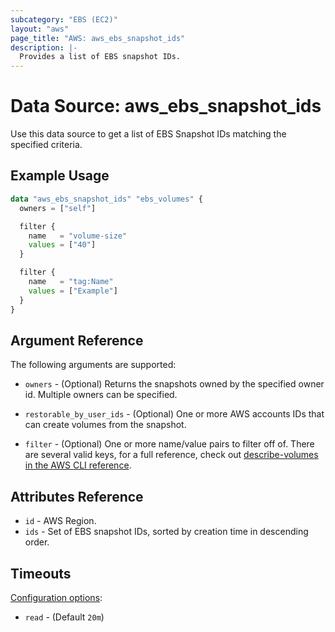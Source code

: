 ```yaml
---
subcategory: "EBS (EC2)"
layout: "aws"
page_title: "AWS: aws_ebs_snapshot_ids"
description: |-
  Provides a list of EBS snapshot IDs.
---
```


# Data Source: aws_ebs_snapshot_ids

Use this data source to get a list of EBS Snapshot IDs matching the specified
criteria.

## Example Usage

```terraform
data "aws_ebs_snapshot_ids" "ebs_volumes" {
  owners = ["self"]

  filter {
    name   = "volume-size"
    values = ["40"]
  }

  filter {
    name   = "tag:Name"
    values = ["Example"]
  }
}
```

## Argument Reference

The following arguments are supported:

* `owners` - (Optional) Returns the snapshots owned by the specified owner id. Multiple owners can be specified.

* `restorable_by_user_ids` - (Optional) One or more AWS accounts IDs that can create volumes from the snapshot.

* `filter` - (Optional) One or more name/value pairs to filter off of. There are
several valid keys, for a full reference, check out
[describe-volumes in the AWS CLI reference][1].

## Attributes Reference

* `id` - AWS Region.
* `ids` - Set of EBS snapshot IDs, sorted by creation time in descending order.

## Timeouts

[Configuration options](https://www.terraform.io/docs/configuration/blocks/resources/syntax.html#operation-timeouts):

- `read` - (Default `20m`)

[1]: http://docs.aws.amazon.com/cli/latest/reference/ec2/describe-snapshots.html
